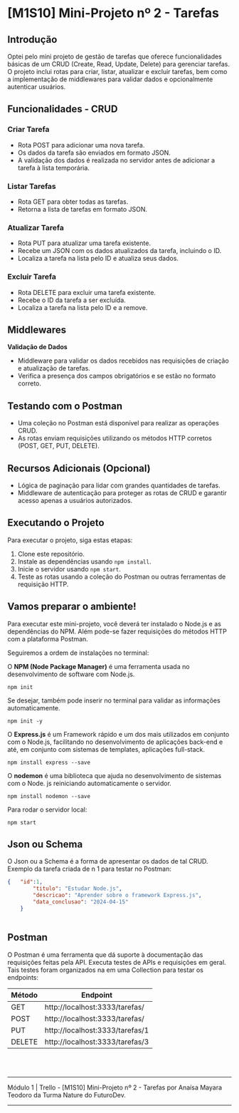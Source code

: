 # [M1S10] Mini-Projeto nº 2 - Tarefas

## Introdução
Optei pelo mini projeto de gestão de tarefas que oferece funcionalidades básicas de um CRUD (Create, Read, Update, Delete) para gerenciar tarefas. O projeto inclui rotas para criar, listar, atualizar e excluir tarefas, bem como a implementação de middlewares para validar dados e opcionalmente autenticar usuários.

## Funcionalidades - CRUD
### Criar Tarefa
- Rota POST para adicionar uma nova tarefa.
- Os dados da tarefa são enviados em formato JSON.
- A validação dos dados é realizada no servidor antes de adicionar a tarefa à lista temporária.

### Listar Tarefas
- Rota GET para obter todas as tarefas.
- Retorna a lista de tarefas em formato JSON.

### Atualizar Tarefa
- Rota PUT para atualizar uma tarefa existente.
- Recebe um JSON com os dados atualizados da tarefa, incluindo o ID.
- Localiza a tarefa na lista pelo ID e atualiza seus dados.

### Excluir Tarefa
- Rota DELETE para excluir uma tarefa existente.
- Recebe o ID da tarefa a ser excluída.
- Localiza a tarefa na lista pelo ID e a remove.

## Middlewares
**Validação de Dados**
- Middleware para validar os dados recebidos nas requisições de criação e atualização de tarefas.
- Verifica a presença dos campos obrigatórios e se estão no formato correto.

## Testando com o Postman
- Uma coleção no Postman está disponível para realizar as operações CRUD.
- As rotas enviam requisições utilizando os métodos HTTP corretos (POST, GET, PUT, DELETE).

## Recursos Adicionais (Opcional)
- Lógica de paginação para lidar com grandes quantidades de tarefas.
- Middleware de autenticação para proteger as rotas de CRUD e garantir acesso apenas a usuários autorizados.

## Executando o Projeto
Para executar o projeto, siga estas etapas:
1. Clone este repositório.
2. Instale as dependências usando `npm install`.
3. Inicie o servidor usando `npm start`.
4. Teste as rotas usando a coleção do Postman ou outras ferramentas de requisição HTTP.

## Vamos preparar o ambiente!
Para executar este mini-projeto, você deverá ter instalado o Node.js e as dependências do NPM. Além pode-se fazer requisições do métodos HTTP com a plataforma Postman.

Seguiremos a ordem de instalações no terminal:

O **NPM (Node Package Manager)** é uma ferramenta usada no desenvolvimento de software com Node.js.
```git 
npm init
```
Se desejar, também pode inserir no terminal para validar as informações automaticamente. 
```git 
npm init -y
```
O **Express.js** é um Framework rápido e um dos mais utilizados em conjunto com o Node.js, facilitando no desenvolvimento de aplicações back-end e até, em conjunto com sistemas de templates, aplicações full-stack. 
```git 
npm install express --save
```
O **nodemon** é uma biblioteca que ajuda no desenvolvimento de sistemas com o Node. js reiniciando automaticamente o servidor. 
```git 
npm install nodemon --save
```
Para rodar o servidor local:
```git 
npm start
```

## Json ou Schema
O Json ou a Schema é a forma de apresentar os dados de tal CRUD. Exemplo da tarefa criada de n 1 para testar no Postman:

```json
{   "id":1,
        "titulo": "Estudar Node.js",
        "descricao": "Aprender sobre o framework Express.js",
        "data_conclusao": "2024-04-15"
    }
    
``` 
## Postman
O Postman é uma ferramenta que dá suporte à documentação das requisições feitas pela API. Executa testes de APIs e requisições em geral. Tais testes foram organizados na  em uma Collection para testar os endpoints:

| Método | Endpoint                      |
|--------|-------------------------------|
| GET    | http://localhost:3333/tarefas/ |
| POST   | http://localhost:3333/tarefas/ |
| PUT    | http://localhost:3333/tarefas/1 |
| DELETE | http://localhost:3333/tarefas/3 |

<br>
<br>

---

Módulo 1 | Trello - [M1S10] Mini-Projeto nº 2 - Tarefas por Anaísa Mayara Teodoro da Turma Nature do FuturoDev.

- - -